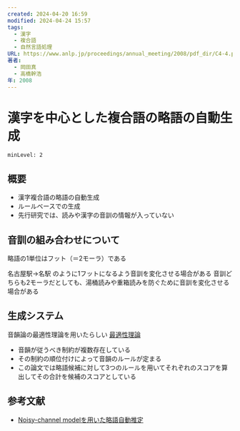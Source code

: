 ```yaml
---
created: 2024-04-20 16:59
modified: 2024-04-24 15:57
tags:
  - 漢字
  - 複合語
  - 自然言語処理
URL: https://www.anlp.jp/proceedings/annual_meeting/2008/pdf_dir/C4-4.pdf
著者:
  - 岡田真
  - 高橋幹浩
年: 2008
---
```


# 漢字を中心とした複合語の略語の自動生成

```table-of-contents
minLevel: 2
```

## 概要

- 漢字複合語の略語の自動生成
- ルールベースでの生成
- 先行研究では、読みや漢字の音訓の情報が入っていない

## 音訓の組み合わせについて

略語の1単位はフット（＝2モーラ）である

名古屋駅→名駅 のように1フットになるよう音訓を変化させる場合がある
音訓どちらも2モーラだとしても、湯桶読みや重箱読みを防ぐために音訓を変化させる場合がある

## 生成システム

音韻論の最適性理論を用いたらしい
[最適性理論](https://ja.wikipedia.org/wiki/%E6%9C%80%E9%81%A9%E6%80%A7%E7%90%86%E8%AB%96)
- 音韻が従うべき制約が複数存在している
- その制約の順位付けによって音韻のルールが定まる
- この論文では略語候補に対して3つのルールを用いてそれぞれのスコアを算出してその合計を候補のスコアとしている

## 参考文献

- [Noisy-channel modelを用いた略語自動推定](Noisy-channel%20modelを用いた略語自動推定.md)
